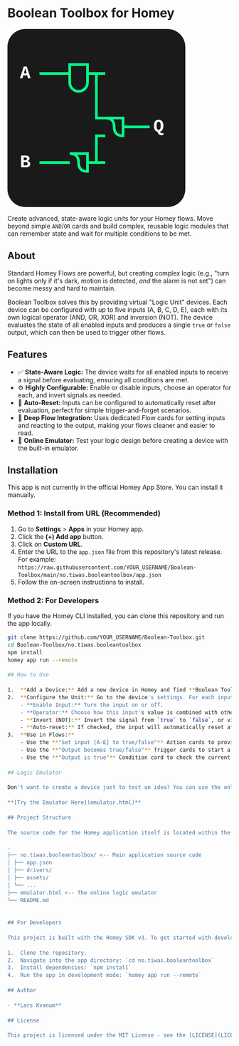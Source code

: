 # Boolean Toolbox for Homey

![Boolean Toolbox Icon](no.tiwas.booleantoolbox/assets/icon.svg)

Create advanced, state-aware logic units for your Homey flows. Move beyond simple `AND`/`OR` cards and build complex, reusable logic modules that can remember state and wait for multiple conditions to be met.

## About

Standard Homey Flows are powerful, but creating complex logic (e.g., "turn on lights only if it's dark, motion is detected, *and* the alarm is not set") can become messy and hard to maintain.

Boolean Toolbox solves this by providing virtual "Logic Unit" devices. Each device can be configured with up to five inputs (A, B, C, D, E), each with its own logical operator (AND, OR, XOR) and inversion (NOT). The device evaluates the state of all enabled inputs and produces a single `true` or `false` output, which can then be used to trigger other flows.

## Features

- ✅ **State-Aware Logic:** The device waits for all enabled inputs to receive a signal before evaluating, ensuring all conditions are met.
- ⚙️ **Highly Configurable:** Enable or disable inputs, choose an operator for each, and invert signals as needed.
- 🔄 **Auto-Reset:** Inputs can be configured to automatically reset after evaluation, perfect for simple trigger-and-forget scenarios.
- 🔗 **Deep Flow Integration:** Uses dedicated Flow cards for setting inputs and reacting to the output, making your flows cleaner and easier to read.
- 🧪 **Online Emulator:** Test your logic design before creating a device with the built-in emulator.

## Installation

This app is not currently in the official Homey App Store. You can install it manually.

### Method 1: Install from URL (Recommended)

1.  Go to **Settings** > **Apps** in your Homey app.
2.  Click the **(+) Add app** button.
3.  Click on **Custom URL**.
4.  Enter the URL to the `app.json` file from this repository's latest release. For example:
    `https://raw.githubusercontent.com/YOUR_USERNAME/Boolean-Toolbox/main/no.tiwas.booleantoolbox/app.json`
5.  Follow the on-screen instructions to install.

### Method 2: For Developers

If you have the Homey CLI installed, you can clone this repository and run the app locally.

```bash
git clone https://github.com/YOUR_USERNAME/Boolean-Toolbox.git
cd Boolean-Toolbox/no.tiwas.booleantoolbox
npm install
homey app run --remote

## How to Use

1.  **Add a Device:** Add a new device in Homey and find **Boolean Toolbox** under the "Community" section. Create a new "Logic Unit".
2.  **Configure the Unit:** Go to the device's settings. For each input (A-E), you can:
    - **Enable Input:** Turn the input on or off.
    - **Operator:** Choose how this input's value is combined with others (`AND`, `OR`, `XOR`).
    - **Invert (NOT):** Invert the signal from `true` to `false`, or vice versa.
    - **Auto-reset:** If checked, the input will automatically reset after the logic is evaluated.
3.  **Use in Flows:**
    - Use the **"Set input [A-E] to true/false"** Action cards to provide signals to your Logic Unit.
    - Use the **"Output becomes true/false"** Trigger cards to start a new flow when the final result changes.
    - Use the **"Output is true"** Condition card to check the current state in your existing flows.

## Logic Emulator

Don't want to create a device just to test an idea? You can use the online emulator to design and test your logic before implementing it in Homey.

**[Try the Emulator Here](emulator.html)**

## Project Structure

The source code for the Homey application itself is located within the `no.tiwas.booleantoolbox` directory.

.
├── no.tiwas.booleantoolbox/ <-- Main application source code
│ ├── app.json
│ ├── drivers/
│ ├── assets/
│ └── ...
├── emulator.html <-- The online logic emulator
└── README.md


## For Developers

This project is built with the Homey SDK v3. To get started with development:

1.  Clone the repository.
2.  Navigate into the app directory: `cd no.tiwas.booleantoolbox`
3.  Install dependencies: `npm install`
4.  Run the app in development mode: `homey app run --remote`

## Author

- **Lars Kvanum**

## License

This project is licensed under the MIT License - see the [LICENSE](LICENSE) file for details.